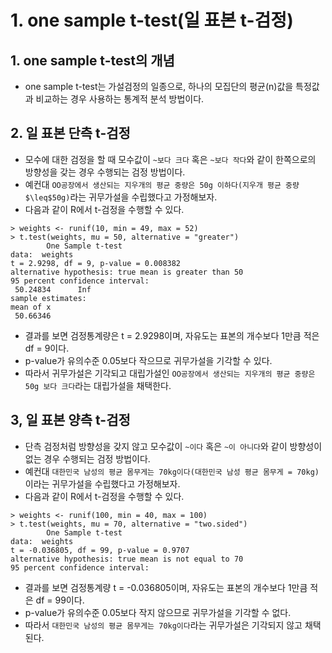 # 1. one sample t-test(일 표본 t-검정)
## 1. one sample t-test의 개념
- one sample t-test는 가설검정의 일종으로, 하나의 모집단의 평균(n)값을 특정값과 비교하는 경우 사용하는 통계적 분석 방법이다.

## 2. 일 표본 단측 t-검정
- 모수에 대한 검정을 할 때 모수값이 `~보다 크다` 혹은 `~보다 작다`와 같이 한쪽으로의 방향성을 갖는 경우 수행되는 검정 방법이다.
- 예컨대 `OO공장에서 생산되는 지우개의 평균 중량은 50g 이하다(지우개 평균 중량 $\leq$50g)`라는 귀무가설을 수립했다고 가정해보자.
- 다음과 같이 R에서 t-검정을 수행할 수 있다.
```
> weights <- runif(10, min = 49, max = 52)
> t.test(weights, mu = 50, alternative = "greater")
        One Sample t-test
data:  weights
t = 2.9298, df = 9, p-value = 0.008382
alternative hypothesis: true mean is greater than 50
95 percent confidence interval:
 50.24834      Inf
sample estimates:
mean of x
 50.66346
```
- 결과를 보면 검정통계량은 t = 2.9298이며, 자유도는 표본의 개수보다 1만큼 적은 df = 9이다.
- p-value가 유의수준 0.05보다 작으므로 귀무가설을 기각할 수 있다.
- 따라서 귀무가설은 기각되고 대립가설인 `OO공장에서 생산되는 지우개의 평균 중량은 50g 보다 크다`라는 대립가설을 채택한다.

## 3, 일 표본 양측 t-검정
- 단측 검정처럼 방향성을 갖지 않고 모수값이 `~이다` 혹은 `~이 아니다`와 같이 방향성이 없는 경우 수행되는 검정 방법이다.
- 예컨대 `대한민국 남성의 평균 몸무게는 70kg이다(대한민국 남성 평균 몸무게 = 70kg)`이라는 귀무가설을 수립했다고 가정해보자.
- 다음과 같이 R에서 t-검정을 수행할 수 있다.
```
> weights <- runif(100, min = 40, max = 100)
> t.test(weights, mu = 70, alternative = "two.sided")
        One Sample t-test
data:  weights
t = -0.036805, df = 99, p-value = 0.9707
alternative hypothesis: true mean is not equal to 70
95 percent confidence interval:
```
- 결과를 보면 검정통계량 t = -0.036805이며, 자유도는 표본의 개수보다 1만큼 적은 df = 99이다.
- p-value가 유의수준 0.05보다 작지 않으므로 귀무가설을 기각할 수 없다.
- 따라서 `대한민국 남성의 평균 몸무게는 70kg이다`라는 귀무가설은 기각되지 않고 채택된다.

